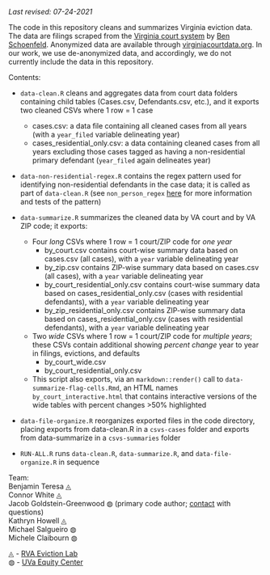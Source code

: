 _Last revised: 07-24-2021_

The code in this repository cleans and summarizes Virginia eviction data. The data are filings scraped from the [Virginia court system](www.courts.state.va.us) by [Ben Schoenfeld](https://github.com/bschoenfeld). Anonymized data are available through [virginiacourtdata.org](https://virginiacourtdata.org/). In our work, we use de-anonymized data, and accordingly, we do not currently include the data in this repository.

Contents:

- `data-clean.R` cleans and aggregates data from court data folders containing child tables (Cases.csv, Defendants.csv, etc.), and it exports two cleaned CSVs where 1 row = 1 case
    - cases.csv: a data file containing all cleaned cases from all years (with a `year_filed` variable delineating year)
    - cases_residential_only.csv: a data containing cleaned cases from all years excluding those cases tagged as having a non-residential primary defendant (`year_filed` again delineates year)

- `data-non-residential-regex.R` contains the regex pattern used for identifying non-residential defendants in the case data; it is called as part of `data-clean.R` (see `non_person_regex` [here](https://github.com/jacob-gg/manager) for more information and tests of the pattern)

- `data-summarize.R` summarizes the cleaned data by VA court and by VA ZIP code; it exports:
    - Four _long_ CSVs where 1 row = 1 court/ZIP code for _one year_
        - by_court.csv contains court-wise summary data based on cases.csv (all cases), with a `year` variable delineating year
        - by_zip.csv contains ZIP-wise summary data based on cases.csv (all cases), with a `year` variable delineating year
        - by_court_residential_only.csv contains court-wise summary data based on cases_residential_only.csv (cases with residential defendants), with a `year` variable delineating year
        - by_zip_residential_only.csv contains ZIP-wise summary data based on cases_residential_only.csv (cases with residential defendants), with a `year` variable delineating year
    - Two _wide_ CSVs where 1 row = 1 court/ZIP code for _multiple years_; these CSVs contain additional showing *percent change* year to year in filings, evictions, and defaults
        - by_court_wide.csv
        - by_court_residential_only.csv
    - This script also exports, via an `markdown::render()` call to `data-summarize-flag-cells.Rmd`, an HTML names `by_court_interactive.html` that contains interactive versions of the wide tables with percent changes >50% highlighted

- `data-file-organize.R` reorganizes exported files in the code directory, placing exports from data-clean.R in a `csvs-cases` folder and exports from data-summarize in a `csvs-summaries` folder

- `RUN-ALL.R` runs `data-clean.R`, `data-summarize.R`, and `data-file-organize.R` in sequence

Team:  
Benjamin Teresa &#9708;  
Connor White &#9708;  
Jacob Goldstein-Greenwood &#9677; (primary code author; [contact](mailto:jacobgg@virginia.edu) with questions)  
Kathryn Howell &#9708;  
Michael Salgueiro &#9677;  
Michele Claibourn &#9677;  

&#9708; - [RVA Eviction Lab](https://rampages.us/rvaevictionlab/)  
&#9677; - [UVa Equity Center](https://virginiaequitycenter.org/)
